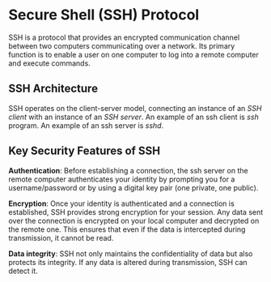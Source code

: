 # Secure Shell (SSH) Protocol

SSH is a protocol that provides an encrypted communication channel between two computers communicating over a network. Its primary function is to enable a user on one computer to log into a remote computer and execute commands.&#x20;

## SSH Architecture

SSH operates on the client-server model, connecting an instance of an _SSH client_ with an instance of an _SSH server_. An example of an ssh client is _ssh_ program. An example of an ssh server is _sshd_.&#x20;

## Key Security Features of SSH

**Authentication**: Before establishing a connection, the ssh server on the remote computer authenticates your identity by prompting you for a username/password or by using a digital key pair (one private, one public).&#x20;

**Encryption**: Once your identity is authenticated and a connection is established, SSH provides strong encryption for your session. Any data sent over the connection is encrypted on your local computer and decrypted on the remote one. This ensures that even if the data is intercepted during transmission, it cannot be read.&#x20;

**Data integrity**: SSH not only maintains the confidentiality of data but also protects its integrity. If any data is altered during transmission, SSH can detect it.
